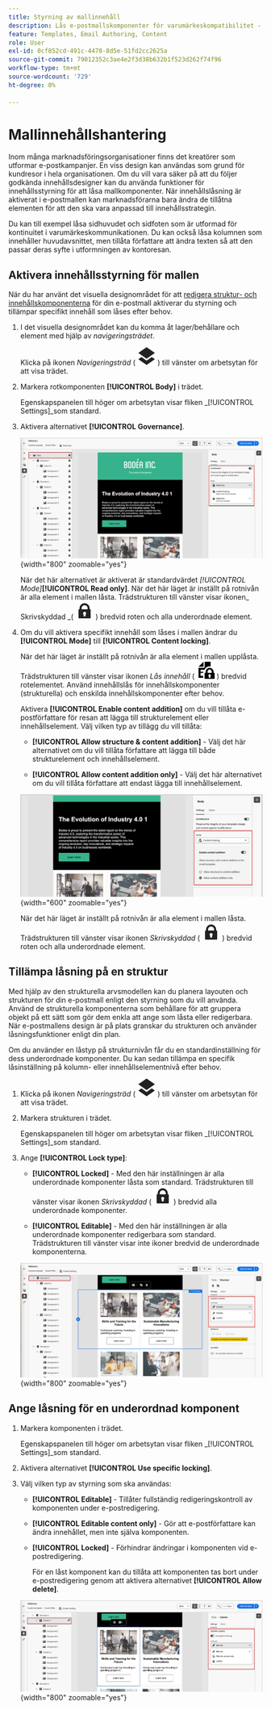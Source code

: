 ```yaml
---
title: Styrning av mallinnehåll
description: Lås e-postmallskomponenter för varumärkeskompatibilitet - ange styrningslägen, kontrollera redigering av innehåll och hantera behörigheter för kontouppsättare i Journey Optimizer B2B edition.
feature: Templates, Email Authoring, Content
role: User
exl-id: 0cf852cd-491c-4478-8d5e-51fd2cc2625a
source-git-commit: 79012352c3ae4e2f3d38b632b1f523d262f74f96
workflow-type: tm+mt
source-wordcount: '729'
ht-degree: 0%

---
```


# Mallinnehållshantering

Inom många marknadsföringsorganisationer finns det kreatörer som utformar e-postkampanjer. En viss design kan användas som grund för kundresor i hela organisationen. Om du vill vara säker på att du följer godkända innehållsdesigner kan du använda funktioner för innehållsstyrning för att låsa mallkomponenter. När innehållslåsning är aktiverat i e-postmallen kan marknadsförarna bara ändra de tillåtna elementen för att den ska vara anpassad till innehållsstrategin.

Du kan till exempel låsa sidhuvudet och sidfoten som är utformad för kontinuitet i varumärkeskommunikationen. Du kan också låsa kolumnen som innehåller huvudavsnittet, men tillåta författare att ändra texten så att den passar deras syfte i utformningen av kontoresan.

## Aktivera innehållsstyrning för mallen

När du har använt det visuella designområdet för att [redigera struktur- och innehållskomponenterna](./email-template-authoring.md) för din e-postmall aktiverar du styrning och tillämpar specifikt innehåll som låses efter behov.

1. I det visuella designområdet kan du komma åt lager/behållare och element med hjälp av _navigeringsträdet_.

   Klicka på ikonen _Navigeringsträd_ ( ![länkikon](../assets/do-not-localize/icon-navigation-tree.svg) ) till vänster om arbetsytan för att visa trädet.

1. Markera rotkomponenten **[!UICONTROL Body]** i trädet.

   Egenskapspanelen till höger om arbetsytan visar fliken _[!UICONTROL Settings]_som standard.

1. Aktivera alternativet **[!UICONTROL Governance]**.

   ![Aktivera styrning för en e-postmall](./assets/governance-template-enable.png){width="800" zoomable="yes"}

   När det här alternativet är aktiverat är standardvärdet _[!UICONTROL Mode]_**[!UICONTROL Read only]**. När det här läget är inställt på rotnivån är alla element i mallen låsta. Trädstrukturen till vänster visar ikonen_ Skrivskyddad _( ![Skrivskyddad ikon](../assets/do-not-localize/icon-tree-lock.svg) ) bredvid roten och alla underordnade element.

1. Om du vill aktivera specifikt innehåll som låses i mallen ändrar du **[!UICONTROL Mode]** till **[!UICONTROL Content locking]**.

   När det här läget är inställt på rotnivån är alla element i mallen upplåsta. Trädstrukturen till vänster visar ikonen _Lås innehåll_ ( ![Ikonen Lås innehåll](../assets/do-not-localize/icon-tree-content-lock.svg) ) bredvid rotelementet. Använd innehållslås för innehållskomponenter (strukturella) och enskilda innehållskomponenter efter behov.

   Aktivera **[!UICONTROL Enable content addition]** om du vill tillåta e-postförfattare för resan att lägga till strukturelement eller innehållselement. Välj vilken typ av tillägg du vill tillåta:

   * **[!UICONTROL Allow structure & content addition]** - Välj det här alternativet om du vill tillåta författare att lägga till både strukturelement och innehållselement.

   * **[!UICONTROL Allow content addition only]** - Välj det här alternativet om du vill tillåta författare att endast lägga till innehållselement.

   ![Aktivera innehållstillägg](./assets/governance-template-content-additions.png){width="600" zoomable="yes"}

   När det här läget är inställt på rotnivån är alla element i mallen låsta. Trädstrukturen till vänster visar ikonen _Skrivskyddad_ ( ![Skrivskyddad ikon](../assets/do-not-localize/icon-tree-lock.svg) ) bredvid roten och alla underordnade element.
<!-- 

   
- ![Link icon](../assets/do-not-localize/icon-navigation-tree.svg)
- ![Read only icon](../assets/do-not-localize/icon-tree-lock.svg)
- ![Content edit icon](../assets/do-not-localize/icon-tree-content-lock.svg)
- ![Content edit icon](../assets/do-not-localize/icon-tree-edit-text.svg)
- ![Edit element](../assets/do-not-localize/icon-edit.svg) -->

## Tillämpa låsning på en struktur

Med hjälp av den strukturella arvsmodellen kan du planera layouten och strukturen för din e-postmall enligt den styrning som du vill använda. Använd de strukturella komponenterna som behållare för att gruppera objekt på ett sätt som gör dem enkla att ange som låsta eller redigerbara. När e-postmallens design är på plats granskar du strukturen och använder låsningsfunktioner enligt din plan.

Om du använder en låstyp på strukturnivån får du en standardinställning för dess underordnade komponenter. Du kan sedan tillämpa en specifik låsinställning på kolumn- eller innehållselementnivå efter behov.

1. Klicka på ikonen _Navigeringsträd_ ( ![länkikon](../assets/do-not-localize/icon-navigation-tree.svg) ) till vänster om arbetsytan för att visa trädet.

1. Markera strukturen i trädet.

   Egenskapspanelen till höger om arbetsytan visar fliken _[!UICONTROL Settings]_som standard.

1. Ange **[!UICONTROL Lock type]**:

   * **[!UICONTROL Locked]** - Med den här inställningen är alla underordnade komponenter låsta som standard. Trädstrukturen till vänster visar ikonen _Skrivskyddad_ ( ![Skrivskyddad ikon](../assets/do-not-localize/icon-tree-lock.svg) ) bredvid alla underordnade komponenter.

   * **[!UICONTROL Editable]** - Med den här inställningen är alla underordnade komponenter redigerbara som standard. Trädstrukturen till vänster visar inte ikoner bredvid de underordnade komponenterna.

   ![Använda innehållslås för en strukturell komponent](./assets/governance-template-structure-locking.png){width="800" zoomable="yes"}

## Ange låsning för en underordnad komponent

1. Markera komponenten i trädet.

   Egenskapspanelen till höger om arbetsytan visar fliken _[!UICONTROL Settings]_som standard.

1. Aktivera alternativet **[!UICONTROL Use specific locking]**.

1. Välj vilken typ av styrning som ska användas:

   * **[!UICONTROL Editable]** - Tillåter fullständig redigeringskontroll av komponenten under e-postredigering.
   * **[!UICONTROL Editable content only]** - Gör att e-postförfattare kan ändra innehållet, men inte själva komponenten.
   * **[!UICONTROL Locked]** - Förhindrar ändringar i komponenten vid e-postredigering.

     För en låst komponent kan du tillåta att komponenten tas bort under e-postredigering genom att aktivera alternativet **[!UICONTROL Allow delete]**.

   ![Tillämpa innehållslåsning på en underordnad komponent](./assets/governance-template-component-locking.png){width="800" zoomable="yes"}
